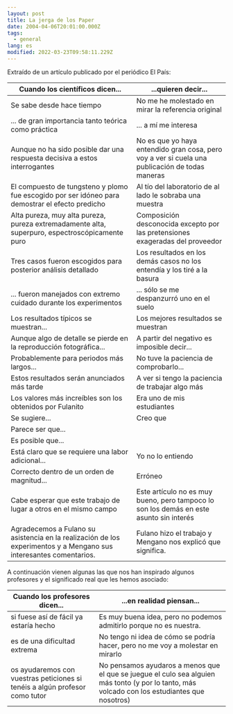 ```yaml
---
layout: post
title: La jerga de los Paper
date: 2004-04-06T20:01:00.000Z
tags:
  - general
lang: es
modified: 2022-03-23T09:58:11.229Z
---
```


Extraído de un artículo publicado por el periódico El País:

| Cuando los científicos dicen...                                                                                    | ...quieren decir...                                                                             |
| ------------------------------------------------------------------------------------------------------------------ | ----------------------------------------------------------------------------------------------- |
| Se sabe desde hace tiempo                                                                                          | No me he molestado en mirar la referencia original                                              |
| ... de gran importancia tanto teórica como práctica                                                                | ... a mí me interesa                                                                            |
| Aunque no ha sido posible dar una respuesta decisiva a estos interrogantes                                         | No es que yo haya entendido gran cosa, pero voy a ver si cuela una publicación de todas maneras |
| El compuesto de tungsteno y plomo fue escogido por ser idóneo para demostrar el efecto predicho                    | Al tío del laboratorio de al lado le sobraba una muestra                                        |
| Alta pureza, muy alta pureza, pureza extremadamente alta, superpuro, espectroscópicamente puro                     | Composición desconocida excepto por las pretensiones exageradas del proveedor                   |
| Tres casos fueron escogidos para posterior análisis detallado                                                      | Los resultados en los demás casos no los entendía y los tiré a la basura                        |
| ... fueron manejados con extremo cuidado durante los experimentos                                                  | ... sólo se me despanzurró uno en el suelo                                                      |
| Los resultados típicos se muestran...                                                                              | Los mejores resultados se muestran                                                              |
| Aunque algo de detalle se pierde en la reproducción fotográfica...                                                 | A partir del negativo es imposible decir...                                                     |
| Probablemente para periodos más largos...                                                                          | No tuve la paciencia de comprobarlo...                                                          |
| Estos resultados serán anunciados más tarde                                                                        | A ver si tengo la paciencia de trabajar algo más                                                |
| Los valores más increíbles son los obtenidos por Fulanito                                                          | Era uno de mis estudiantes                                                                      |
| Se sugiere...                                                                                                      | Creo que                                                                                        |
| Parece ser que...                                                                                                  |                                                                                                 |
| Es posible que...                                                                                                  |                                                                                                 |
| Está claro que se requiere una labor adicional...                                                                  | Yo no lo entiendo                                                                               |
| Correcto dentro de un orden de magnitud...                                                                         | Erróneo                                                                                         |
| Cabe esperar que este trabajo de lugar a otros en el mismo campo                                                   | Este artículo no es muy bueno, pero tampoco lo son los demás en este asunto sin interés         |
| Agradecemos a Fulano su asistencia en la realización de los experimentos y a Mengano sus interesantes comentarios. | Fulano hizo el trabajo y Mengano nos explicó que significa.                                     |

A continuación vienen algunas las que nos han inspirado algunos profesores y el significado real que les hemos asociado:

| Cuando los profesores dicen...                                              | ...en realidad piensan...                                                                                                                      |
| --------------------------------------------------------------------------- | ---------------------------------------------------------------------------------------------------------------------------------------------- |
| si fuese así de fácil ya estaría hecho                                      | Es muy buena idea, pero no podemos admitirlo porque no es nuestra.                                                                             |
| es de una dificultad extrema                                                | No tengo ni idea de cómo se podría hacer, pero no me voy a molestar en mirarlo                                                                 |
| os ayudaremos con vuestras peticiones si tenéis a algún profesor como tutor | No pensamos ayudaros a menos que el que se juegue el culo sea alguien más tonto (y por lo tanto, más volcado con los estudiantes que nosotros) |
